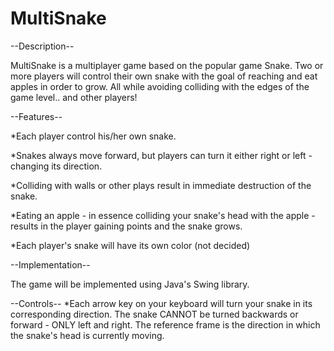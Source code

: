 # MultiSnake

--Description--

MultiSnake is a multiplayer game based on the popular game Snake. Two or more players will control their own snake with the goal of reaching and eat apples in order to grow. All while avoiding colliding with the edges of the game level.. and other players!



--Features--

*Each player control his/her own snake.

*Snakes always move forward, but players can turn it either right or left - changing its direction.

*Colliding with walls or other plays result in immediate destruction of the snake.

*Eating an apple - in essence colliding your snake's head with the apple - results in the player gaining points and the snake grows.

*Each player's snake will have its own color (not decided)



--Implementation--

The game will be implemented using Java's Swing library.



--Controls--
*Each arrow key on your keyboard will turn your snake in its corresponding direction. The snake CANNOT be turned backwards or forward - ONLY left and right. The reference frame is the direction in which the snake's head is currently moving.
